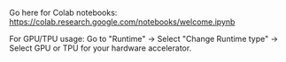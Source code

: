 Go here for Colab notebooks: https://colab.research.google.com/notebooks/welcome.ipynb

For GPU/TPU usage: Go to "Runtime" -> Select "Change Runtime type" -> Select GPU or TPU for your hardware accelerator. 
